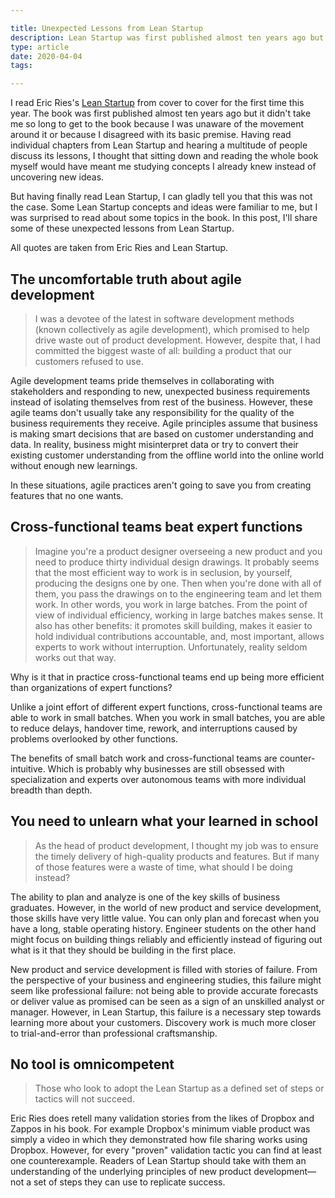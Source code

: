 ```yaml
---

title: Unexpected Lessons from Lean Startup
description: Lean Startup was first published almost ten years ago but it still contains lessons that you might not have heard about.
type: article
date: 2020-04-04
tags:

---
```


I read Eric Ries's [Lean Startup](https://www.amazon.com/Lean-Startup-Entrepreneurs-Continuous-Innovation/dp/0307887898) from cover to cover for the first time this year. The book was first published almost ten years ago but it didn't take me so long to get to the book because I was unaware of the movement around it or because I disagreed with its basic premise. Having read individual chapters from Lean Startup and hearing a multitude of people discuss its lessons, I thought that sitting down and reading the whole book myself would have meant me studying concepts I already knew instead of uncovering new ideas.

But having finally read Lean Startup, I can gladly tell you that this was not the case. Some Lean Startup concepts and ideas were familiar to me, but I was surprised to read about some topics in the book. In this post, I'll share some of these unexpected lessons from Lean Startup.

All quotes are taken from Eric Ries and Lean Startup.

## The uncomfortable truth about agile development

> I was a devotee of the latest in software development methods (known collectively as agile development), which promised to help drive waste out of product development. However, despite that, I had committed the biggest waste of all: building a product that our customers refused to use.

Agile development teams pride themselves in collaborating with stakeholders and responding to new, unexpected business requirements instead of isolating themselves from rest of the business. However, these agile teams don't usually take any responsibility for the quality of the business requirements they receive. Agile principles assume that business is making smart decisions that are based on customer understanding and data. In reality, business might misinterpret data or try to convert their existing customer understanding from the offline world into the online world without enough new learnings.

In these situations, agile practices aren't going to save you from creating features that no one wants.

## Cross-functional teams beat expert functions

> Imagine you're a product designer overseeing a new product and you need to produce thirty individual design drawings. It probably seems that the most efficient way to work is in seclusion, by yourself, producing the designs one by one. Then when you're done with all of them, you pass the drawings on to the engineering team and let them work. In other words, you work in large batches. From the point of view of individual efficiency, working in large batches makes sense. It also has other benefits: it promotes skill building, makes it easier to hold individual contributions accountable, and, most important, allows experts to work without interruption. Unfortunately, reality seldom works out that way.

Why is it that in practice cross-functional teams end up being more efficient than organizations of expert functions?

Unlike a joint effort of different expert functions, cross-functional teams are able to work in small batches. When you work in small batches, you are able to reduce delays, handover time, rework, and interruptions caused by problems overlooked by other functions.

The benefits of small batch work and cross-functional teams are counter-intuitive. Which is probably why businesses are still obsessed with specialization and experts over autonomous teams with more individual breadth than depth.

## You need to unlearn what your learned in school

> As the head of product development, I thought my job was to ensure the timely delivery of high-quality products and features. But if many of those features were a waste of time, what should I be doing instead?

The ability to plan and analyze is one of the key skills of business graduates. However, in the world of new product and service development, those skills have very little value. You can only plan and forecast when you have a long, stable operating history. Engineer students on the other hand might focus on building things reliably and efficiently instead of figuring out what is it that they should be building in the first place.

New product and service development is filled with stories of failure. From the perspective of your business and engineering studies, this failure might seem like professional failure: not being able to provide accurate forecasts or deliver value as promised can be seen as a sign of an unskilled analyst or manager. However, in Lean Startup, this failure is a necessary step towards learning more about your customers. Discovery work is much more closer to trial-and-error than professional craftsmanship.

## No tool is omnicompetent

> Those who look to adopt the Lean Startup as a defined set of steps or tactics will not succeed.

Eric Ries does retell many validation stories from the likes of Dropbox and Zappos in his book. For example Dropbox's minimum viable product was simply a video in which they demonstrated how file sharing works using Dropbox. However, for every "proven" validation tactic you can find at least one counterexample. Readers of Lean Startup should take with them an understanding of the underlying principles of new product development—not a set of steps they can use to replicate success.
